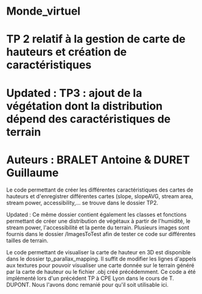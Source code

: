 # Monde_virtuel
# TP 2 relatif à la gestion de carte de hauteurs et création de caractéristiques
# Updated : TP3 : ajout de la végétation dont la distribution dépend des caractéristiques de terrain
# Auteurs : BRALET Antoine & DURET Guillaume

Le code permettant de créer les différentes caractéristiques des cartes de hauteurs 
et d'enregistrer différentes cartes (slope, slopeAVG, stream area, stream power, 
accessibility,... se trouve dans le dossier TP2. 

Updated : Ce même dossier contient également les classes et fonctions permettant 
de créer une distribution de végétaux à partir de l'humidité, le stream power, 
l'accessibilité et la pente du terrain. Plusieurs images sont fournis dans le 
dossier /ImagesToTest afin de tester ce code sur différentes tailles de terrain. 

Le code permettant de visualiser la carte de hauteur en 3D est disponible dans le
dossier tp_parallax_mapping. Il suffit de modifier les lignes d'appels aux 
textures pour pouvoir visualiser une carte donnée sur le terrain généré par la carte
de hauteur ou le fichier .obj créé précédemment. Ce code a été implémenté lors d'un 
précédent TP à CPE Lyon dans le cours de T. DUPONT. Nous l'avons donc remanié pour 
qu'il soit utilisable ici.
